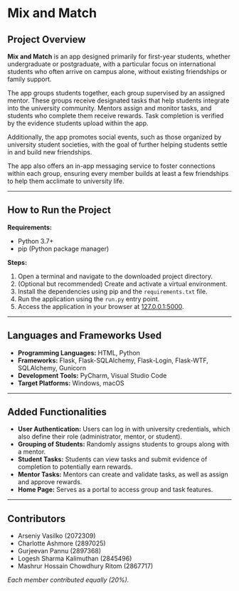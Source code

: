 
# Mix and Match

## Project Overview

**Mix and Match** is an app designed primarily for first-year students, whether undergraduate or postgraduate, with a particular focus on international students who often arrive on campus alone, without existing friendships or family support.

The app groups students together, each group supervised by an assigned mentor. These groups receive designated tasks that help students integrate into the university community. Mentors assign and monitor tasks, and students who complete them receive rewards. Task completion is verified by the evidence students upload within the app.

Additionally, the app promotes social events, such as those organized by university student societies, with the goal of further helping students settle in and build new friendships.

The app also offers an in-app messaging service to foster connections within each group, ensuring every member builds at least a few friendships to help them acclimate to university life.

---

## How to Run the Project

**Requirements:**  
- Python 3.7+  
- pip (Python package manager)

**Steps:**  
1. Open a terminal and navigate to the downloaded project directory.  
2. (Optional but recommended) Create and activate a virtual environment.  
3. Install the dependencies using pip and the `requirements.txt` file.  
4. Run the application using the `run.py` entry point.  
5. Access the application in your browser at [127.0.0.1:5000](http://127.0.0.1:5000).

---

## Languages and Frameworks Used

- **Programming Languages:** HTML, Python  
- **Frameworks:** Flask, Flask-SQLAlchemy, Flask-Login, Flask-WTF, SQLAlchemy, Gunicorn  
- **Development Tools:** PyCharm, Visual Studio Code  
- **Target Platforms:** Windows, macOS

---

## Added Functionalities

- **User Authentication:** Users can log in with university credentials, which also define their role (administrator, mentor, or student).  
- **Grouping of Students:** Randomly assigns students to groups along with a mentor.  
- **Student Tasks:** Students can view tasks and submit evidence of completion to potentially earn rewards.  
- **Mentor Tasks:** Mentors can create and validate tasks, as well as assign and approve rewards.  
- **Home Page:** Serves as a portal to access group and task features.

---

## Contributors

- Arseniy Vasilko (2072309)  
- Charlotte Ashmore (2897025)  
- Gurjeevan Pannu (2897368)  
- Logesh Sharma Kalimuthan (2845496)  
- Mashrur Hossain Chowdhury Ritom (2867717)

*Each member contributed equally (20%).*
